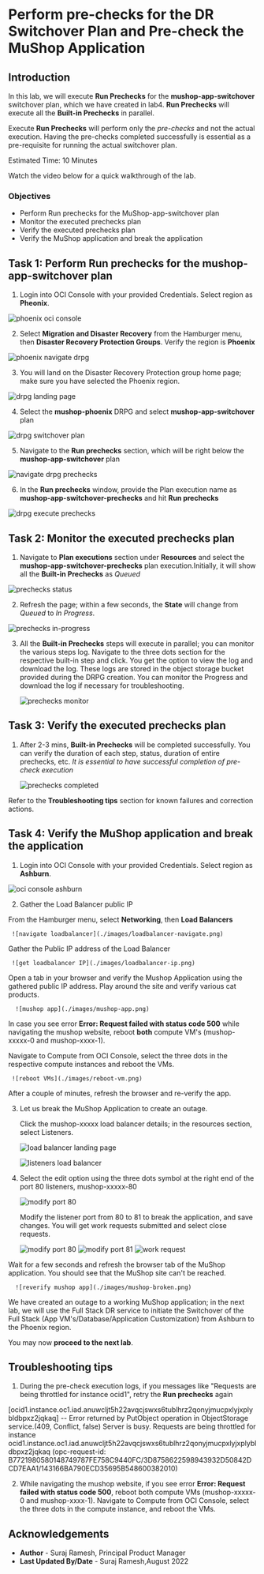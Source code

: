 # Perform pre-checks for the DR Switchover Plan and Pre-check the MuShop Application

## Introduction

In this lab, we will execute **Run Prechecks** for the **mushop-app-switchover** switchover plan, which we have created in lab4. **Run Prechecks**
will execute all the **Built-in Prechecks** in parallel.

Execute **Run Prechecks**  will perform only the *pre-checks* and not the actual execution. Having the pre-checks completed successfully is essential as a pre-requisite for running the actual switchover plan.

Estimated Time: 10 Minutes

Watch the video below for a quick walkthrough of the lab.

[](youtube:6Dp49VXqjtQ)

### Objectives

- Perform Run prechecks for the MuShop-app-switchover  plan
- Monitor the executed prechecks plan
- Verify the executed prechecks plan
- Verify the MuShop application and break the application

## Task 1: Perform Run prechecks for the mushop-app-switchover plan

1. Login into OCI Console with your provided Credentials. Select region as **Pheonix**.

  ![phoenix oci console](./images/phoenix-region.png)

2. Select **Migration and Disaster Recovery** from the Hamburger menu, then **Disaster Recovery Protection Groups**. Verify the region is **Phoenix**

  ![phoenix navigate drpg](./images/phoenix-drpgpage.png)

3. You will land on the Disaster Recovery Protection group home page; make sure you have selected the Phoenix region.

  ![drpg landing page](./images/phoenix-drpg.png)

4. Select the **mushop-phoenix** DRPG and select **mushop-app-switchover** plan

  ![drpg switchover plan](./images/phoenix-sw-plan.png)

5. Navigate to the **Run prechecks** section, which will be right below the **mushop-app-switchover** plan

  ![navigate drpg prechecks](./images/phoenix-run-prechecks.png)

6. In the **Run prechecks** window, provide the Plan execution name as **mushop-app-switchover-prechecks** and hit **Run prechecks**

  ![drpg execute prechecks](./images/phoenix-execute-prechecks.png)

## Task 2: Monitor the executed prechecks plan

1. Navigate to **Plan executions** section under **Resources** and select the **mushop-app-switchover-prechecks** plan execution.Initially, it will show all the **Built-in Prechecks** as *Queued*

  ![prechecks status](./images/phoenix-execute-queued.png)

2. Refresh the page; within a few seconds, the **State** will change from *Queued* to *In Progress*.

  ![prechecks in-progress](./images/phoenix-execute-inprogress.png)

3. All the **Built-in Prechecks**  steps will execute in parallel; you can monitor the various steps log. Navigate to the three dots section for the respective built-in step and click. You get the option to view the log and download the log. These logs are stored in the object storage bucket provided during the DRPG creation. You can monitor the Progress and download the log if necessary for troubleshooting.

   ![prechecks monitor](./images/phoenix-execute-monitor.png)

## Task 3: Verify the executed prechecks plan

1. After 2-3 mins, **Built-in Prechecks**  will be completed successfully. You can verify the duration of each step, status, duration of entire prechecks, etc. *It is essential to have successful completion of pre-check execution*

      ![prechecks completed](./images/phoenix-execute-done.png)

Refer to the **Troubleshooting tips** section for known failures and correction actions.

## Task 4: Verify the MuShop application and break the application

1. Login into OCI Console with your provided Credentials. Select region as **Ashburn**.

  ![oci console ashburn](./images/ashburn-region.png)
  
2. Gather the Load Balancer public IP

  From the Hamburger menu, select **Networking**, then **Load Balancers**
  
     ![navigate loadbalancer](./images/loadbalancer-navigate.png)

 Gather the Public IP address of the Load Balancer

     ![get loadbalancer IP](./images/loadbalancer-ip.png)

  Open a tab in your browser and verify the Mushop Application using the gathered public IP address. Play around the site and verify various cat products.

      ![mushop app](./images/mushop-app.png)

  In case you see error **Error: Request failed with status code 500** while navigating the mushop website, reboot **both** compute VM's (mushop-xxxxx-0 and mushop-xxxx-1).
  
  Navigate to Compute from OCI Console, select the three dots in the respective compute instances and reboot the VMs.

     ![reboot VMs](./images/reboot-vm.png)

  After a couple of minutes, refresh the browser and re-verify the app.

3. Let us break the MuShop Application to create an outage.

   Click the mushop-xxxxx load balancer details; in the resources section, select Listeners.

   ![load balancer landing page](./images/loadbalancer-ash.png)

   ![listeners load balancer](./images/loadbalancer-listeners.png)

4. Select the edit option using the three dots symbol at the right end of the port 80 listeners, mushop-xxxxx-80

      ![modify port 80](./images/port80-edit.png)

   Modify the listener port from 80 to 81 to break the application, and save changes. You will get work requests submitted and select close requests.

      ![modify port 80](./images/port80-edit1.png)
      ![modify port 81](./images/port81-edit.png)
      ![work request](./images/workrequest-listener.png)

  Wait for a few seconds and refresh the browser tab of the MuShop application. You should see that the MuShop site can't be reached.  

      ![reverify mushop app](./images/mushop-broken.png)

We have created an outage to a working MuShop application; in the next lab, we will use the Full Stack DR service to initiate the Switchover of the Full Stack (App VM's/Database/Application Customization) from Ashburn to the Phoenix region.

   You may now **proceed to the next lab**.

## Troubleshooting tips

1. During the pre-check execution logs, if you messages like "Requests are being throttled for instance ocid1", retry the **Run prechecks** again

[ocid1.instance.oc1.iad.anuwcljt5h22avqcjswxs6tublhrz2qonyjmucpxlyjxplybldbpxz2jqkaq] -- Error returned by PutObject operation in ObjectStorage service.(409, Conflict, false) Server is busy. Requests are being throttled for instance ocid1.instance.oc1.iad.anuwcljt5h22avqcjswxs6tublhrz2qonyjmucpxlyjxplybldbpxz2jqkaq (opc-request-id: B7721980580148749787FE758C9440FC/3D8758622598943932D50842DCD7EAA1/143166BA790ECD35695B548600382010)

2. While navigating the mushop website, if you see error **Error: Request failed with status code 500**, reboot both compute VMs (mushop-xxxxx-0 and mushop-xxxx-1). Navigate to Compute from OCI Console, select the three dots in the compute instance, and reboot the VMs.

## Acknowledgements

- **Author** -  Suraj Ramesh, Principal Product Manager
- **Last Updated By/Date** -  Suraj Ramesh,August 2022
